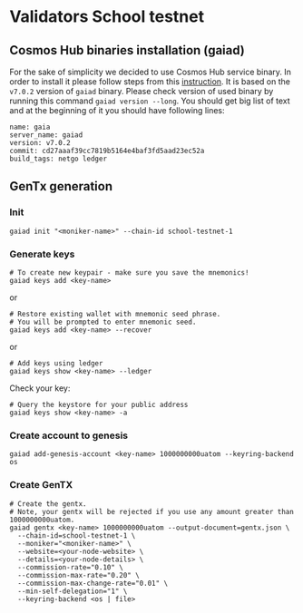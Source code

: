 # Validators School testnet


## Cosmos Hub binaries installation (gaiad)

For the sake of simplicity we decided to use Cosmos Hub service binary. In order to install it please follow steps from this [instruction](https://hub.cosmos.network/main/getting-started/installation.html). It is based on the `v7.0.2` version of `gaiad` binary.
Please check version of used binary by running this command `gaiad version --long`. You should get big list of text and at the beginning of it you should have following lines:
```
name: gaia
server_name: gaiad
version: v7.0.2
commit: cd27aaaf39cc7819b5164e4baf3fd5aad23ec52a
build_tags: netgo ledger
```

## GenTx generation

### Init
```bash:
gaiad init "<moniker-name>" --chain-id school-testnet-1
```

### Generate keys

```bash:
# To create new keypair - make sure you save the mnemonics!
gaiad keys add <key-name> 
```

or
```
# Restore existing wallet with mnemonic seed phrase. 
# You will be prompted to enter mnemonic seed. 
gaiad keys add <key-name> --recover
```
or
```
# Add keys using ledger
gaiad keys show <key-name> --ledger
```

Check your key:
```
# Query the keystore for your public address 
gaiad keys show <key-name> -a
```

### Create account to genesis

```
gaiad add-genesis-account <key-name> 1000000000uatom --keyring-backend os
```

### Create GenTX

```
# Create the gentx.
# Note, your gentx will be rejected if you use any amount greater than 1000000000uatom.
gaiad gentx <key-name> 1000000000uatom --output-document=gentx.json \
  --chain-id=school-testnet-1 \
  --moniker="<moniker-name>" \
  --website=<your-node-website> \
  --details=<your-node-details> \
  --commission-rate="0.10" \
  --commission-max-rate="0.20" \
  --commission-max-change-rate="0.01" \
  --min-self-delegation="1" \
  --keyring-backend <os | file>
```
